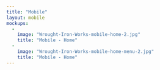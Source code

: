 ```yaml
---
title: "Mobile"
layout: mobile
mockups:
  -
    image: "Wrought-Iron-Works-mobile-home-2.jpg"
    title: "Mobile - Home"
  -
    image: "Wrought-Iron-Works-mobile-home-menu-2.jpg"
    title: "Mobile - Home"
---
```

